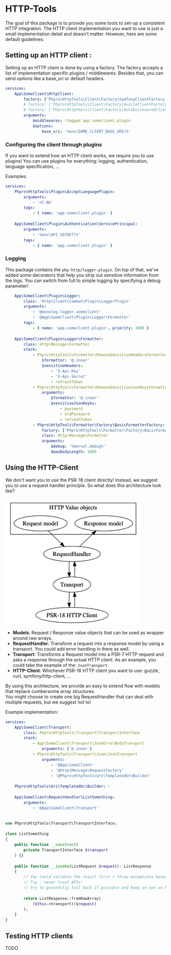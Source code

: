 # HTTP-Tools

The goal of this package is to provide you some tools to set-up a consistent HTTP integration.
The HTTP client implementation you want to use is just a small implementation detail and doesn't matter.
However, here are some default guidelines:

## Setting up an HTTP client :

Setting up an HTTP client is done by using a factory.
The factory accepts a list of implementation specific plugins / middlewares.
Besides that, you can send options like a base_uri or default headers.

```yaml
services:
    App\SomeClient\HttpClient:
        factory: ['Phpro\HttpTools\Client\Factory\SymfonyClientFactory', 'create']
        # factory: ['Phpro\HttpTools\Client\Factory\GuzzleClientFactory', 'create']
        # factory: ['Phpro\HttpTools\Client\Factory\AutoDiscoveredClientFactory', 'create']
        arguments:
            $middlewares: !tagged app.someclient.plugin
            $options:
                base_uri: '%env(SOME_CLIENT_BASE_URI)%'
```

### Configuring the client through plugins

If you want to extend how an HTTP client works, we require you to use plugins!
You can use plugins for everything: logging, authentication, language specification, ...

Examples:

```yaml
services:        
    Phpro\HttpTools\Plugin\AcceptLanguagePlugin:
        arguments:
            - 'nl-BE'
        tags:
            - { name: 'app.someclient.plugin' }

    App\SomeClient\Plugin\Authentication\ServicePrincipal:
        arguments:
            - '%env(API_SECRET)%'
        tags:
            - { name: 'app.someclient.plugin' }
```

### Logging

This package contains the `php-http/logger-plugin`.
On top of that, we've added some decorators that help you strip out sensitive information from the logs.
You can switch from full to simple logging by specifying a debug parameter!

```yaml
    App\SomeClient\Plugin\Logger:
        class: 'Http\Client\Common\Plugin\LoggerPlugin'
        arguments:
            - '@monolog.logger.someclient'
            - '@App\SomeClient\Plugin\Logger\Formatter'
        tags:
            - { name: 'app.someclient.plugin', priority: 1000 }

    App\SomeClient\Plugin\Logger\Formatter:
        class: Http\Message\Formatter
        stack:
            - Phpro\HttpTools\Formatter\RemoveSensitiveHeadersFormatter
                $formattor: '@.inner'
                $sensitiveHeaders:
                    - 'X-Api-Key'
                    - 'X-Api-Secret'
                    - refreshToken
            - Phpro\HttpTools\Formatter\RemoveSensitiveJsonKeysFormatter
                arguments:
                    $formattor: '@.inner'
                    $sensitiveJsonKeyks:
                        - password
                        - oldPassword
                        - refreshToken
            - Phpro\HttpTools\Formatter\Factory\BasicFormatterFactory:
                factory: ['Phpro\HttpTools\Formatter\Factory\BasicFormatterFactory', 'create']
                class: Http\Message\Formatter
                arguments:
                    $debug: '%kernel.debug%'
                    $maxBodyLength: 1000
```

## Using the HTTP-Client

We don't want you to use the PSR-18 client directly! Instead, we suggest you to use a request handler principle.
So what does this architecture look like?

![Architecture](docs/assets/request-handlers.png)

* **Models**: Request / Response value objects that can be used as wrapper around raw arrays.
* **RequestHandler**: Transform a request into a response model by using a transport. You could add error handling in there as well.
* **Transport**: Transforms a Request model into a PSR-7 HTTP request and asks a response through the actual HTTP client. As an example, you could take the example of the: `JsonTransport`.
* **HTTP-Client**: Whichever PSR-18 HTTP client you want to use: guzzle, curl, symfony/http-client, ...


By using this architecture, we provide an easy to extend flow with models that replace cumbersome array structures.  
You might choose to create one big RequestHandler that can deal with multiple requests, but we suggest not to!

Example implementation:


```yaml
services:
    App\SomeClient\Transport:
        class: Phpro\HttpTools\Transport\TransportInterface
        stack: 
            - App\SomeClient\Transport\JsonErrorBodyTransport
                arguments: ['@.inner']
            - Phpro\HttpTools\Transport\Json\JsonTransport
                arguments:
                    - '@App\SomeClient'
                    - '@Http\Message\RequestFactory'
                    - '@Phpro\HttpTools\Uri\TemplatedUriBuilder'

    Phpro\HttpTools\Uri\TemplatedUriBuilder: ~

    App\SomeClient\RequestHandler\ListSomething:
        arguments:
            - '@App\SomeClient\Transport'
```

```php

use Phpro\HttpTools\Transport\TransportInterface;

class ListSomething
{
    public function __construct(
        private TransportInterface $transport
    ) {}

    public function __invoke(ListRequest $request): ListResponse
    {
        // You could validate the result first + throw exceptions based on invalid content
        // Tip : never trust APIs!
        // Try to gracefully fall back if possible and keep an eye on how the implementation needs to handle errors!

        return ListResponse::fromRawArray(
            ($this->transport)($request)
        );    
    }
}
```


## Testing HTTP clients

TODO

```php
```
